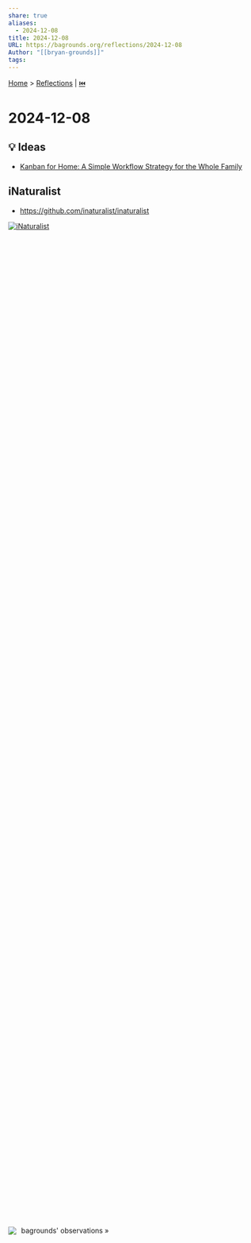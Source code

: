 ```yaml
---  
share: true  
aliases:  
  - 2024-12-08  
title: 2024-12-08  
URL: https://bagrounds.org/reflections/2024-12-08  
Author: "[[bryan-grounds]]"  
tags:   
---  
```

[Home](../index.md) > [Reflections](./index.md) | [⏮️](./2024-12-07.md)  
# 2024-12-08  
## 💡 Ideas  
- [Kanban for Home: A Simple Workflow Strategy for the Whole Family](https://parentlightly.com/kanban-for-home)  
  
## iNaturalist  
- https://github.com/inaturalist/inaturalist  
  
  
<a href="https://www.inaturalist.org"><img alt="iNaturalist" src="https://www.inaturalist.org/assets/logo.gif" /></a>  
<script type="text/javascript" charset="utf-8" src="https://www.inaturalist.org/observations/bagrounds.widget?layout=large&limit=20&order=desc&order_by=observed_on"></script>  
<a href="https://www.inaturalist.org/observations/bagrounds" style="display: flex; align-items: center; height: 100vh; text-decoration: none;">  
<img src="https://static.inaturalist.org/attachments/users/icons/8822063/7d7dc1fdd3a6d0d024b7da94f59ea141-thumb.jpeg?1733695366" style="margin-right: 10px;" /> bagrounds' observations »  
</a>  
